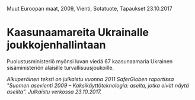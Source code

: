 Muut Euroopan maat, 2009, Vienti, Sotatuote, Tapaukset
23.10.2017


# Kaasunaamareita Ukrainalle joukkojenhallintaan

Puolustusministeriö myönsi luvan viedä 67 kaasunaamaria Ukrainen sisäministeriön alaisille turvallisuusjoukoille.

*Alkuperäinen teksti on julkaistu vuonna 2011 SaferGloben raportissa "Suomen asevienti 2009 – Kaksikäyttöteknologia: aseita, jotka eivät näytä aseilta”.
Julkaistu verkossa 23.10.2017.*